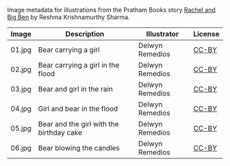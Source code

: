 Image metadata for illustrations from the Pratham Books story [Rachel and Big Ben](https://storyweaver.org.in/stories/2714-rachel-and-big-ben) by Reshma Krishnamurthy Sharma.

Image | Description | Illustrator | License
----- | ----------- | ----------- | -------
01.jpg | Bear carrying a girl | Delwyn Remedios | [CC-BY](https://creativecommons.org/licenses/by/4.0/)
02.jpg | Bear carrying a girl in the flood | Delwyn Remedios | [CC-BY](https://creativecommons.org/licenses/by/4.0/)
03.jpg | Bear and girl in the rain | Delwyn Remedios | [CC-BY](https://creativecommons.org/licenses/by/4.0/)
04.jpg | Girl and bear in the flood | Delwyn Remedios | [CC-BY](https://creativecommons.org/licenses/by/4.0/)
05.jpg | Bear and the girl with the birthday cake | Delwyn Remedios | [CC-BY](https://creativecommons.org/licenses/by/4.0/)
06.jpg | Bear blowing the candles | Delwyn Remedios | [CC-BY](https://creativecommons.org/licenses/by/4.0/)